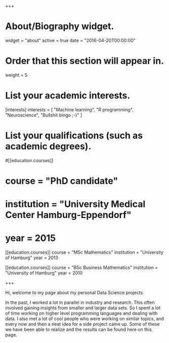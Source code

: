 +++
# About/Biography widget.
widget = "about"
active = true
date = "2016-04-20T00:00:00"

# Order that this section will appear in.
weight = 5

# List your academic interests.
[interests]
  interests = [
    "Machine learning",
    "R programming",
    "Neuroscience",
    "Bullshit bingo ;-)"
  ]

# List your qualifications (such as academic degrees).
#[[education.courses]]
#  course = "PhD candidate"
#  institution = "University Medical Center Hamburg-Eppendorf"
#  year = 2015

[[education.courses]]
  course = "MSc Mathematics"
  institution = "University of Hamburg"
  year = 2013

[[education.courses]]
  course = "BSc Business Mathematics"
  institution = "University of Hamburg"
  year = 2010
 
+++

Hi, welcome to my page about my personal Data Science projects.

In the past, I worked a lot in parallel in industry and research. This often involved gaining insights from smaller and larger data sets. So I spent a lot of time working on higher level programming languages and dealing with data. I also met a lot of cool people who were working on similar topics, and every now and then a neat idea for a side project came up. Some of these we have been able to realize and the results can be found here on this page.
